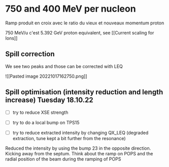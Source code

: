 # 750 and 400 MeV per nucleon

Ramp produit en croix avec le ratio du vieux et nouveaux momentum proton 

750 MeV/u c'est 5.392 GeV proton equivalent, see [[Current scaling for Ions]]

## Spill correction

We see two peaks and those can be corrected with LEQ

![[Pasted image 20221017162750.png]]

## Spill optimisation (intensity reduction and length increase) Tuesday 18.10.22

* [ ] try to reduce XSE strength
* [ ] try to do a local bump on TPS15
* [ ] try to reduce extracted intensity by changing QX_LEQ  (degraded extraction, tune kept a bit further from the resonance)


Reduced the intensity by using the bump 23 in the opposite direction. Kicking away from the septum.
Think about the ramp on POPS and the radial position of the beam during the ramping of POPS